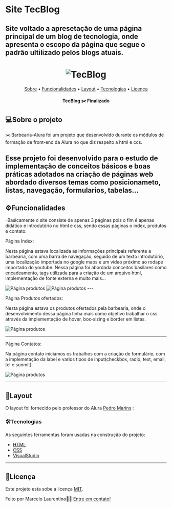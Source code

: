 # Site TecBlog
## Site voltado a apresetação de uma página principal de um blog de tecnologia, onde apresenta o escopo da página que segue o padrão ultilizado pelos blogs atuais.
<h1 align="center">
  <img title="TecBlog" src="Imagens/logo_blog" />
</h1>

<p align="center">
 <a href="#sobre-o-projeto">Sobre</a> •
 <a href="#funcionalidades">Funcionalidades</a> •
 <a href="#layout">Layout</a> • 
 <a href="#tecnologias">Tecnologias</a> • 
 <a href="#user-content--licença">Licença</a>
</p>

<h4 align="center"> 
	 TecBlog ✂️ Finalizado
</h4>


## 💻Sobre o projeto

✂️ Barbearia-Alura foi um projeto que desenvolvido durante os módulos de formação de front-end da Alura no que diz respeito a html e ccs.

Esse projeto foi desenvolvido para o estudo de implementação de conceitos básicos e boas práticas adotados na criação de páginas web abordado diversos temas como posicionameto, listas, navegação, formularios, tabelas...
---

## ⚙Funcionalidades

-Basicamente o site consiste de apenas 3 páginas pois o fim é apenas didático e introdutório no html e css, sendo essas páginas o index, produtos e contato:

  Página Index:
  
  Nesta página estava localizada as informações principais referente a barbearia, com uma barra de navegação, seguido de um texto introdutório, uma localização importada no google maps e um video próximo ao rodapé importado do youtube. Nessa página foi abordada conceitos basilares como encadeamento, tags utilizada para a criação de um arquivo html, implementação de fonte externa e muito mais...
  
  <img title="Página produtos" src="pagina-index1.png" />
  
  <img title="Página produtos" src="pagina-index2.png" />
  ---
  
  Página Produtos ofertados:
  
  Nesta página estava os produtos ofertados pela barbearia, onde o desenvolvimento dessa página tinha mais como objetivo trabalhar o css através da implementação de hover, box-sizing e border em listas.
 
 <img title="Página produtos" src="pagina-produtos.png" />
 
 ---
 
  Página Contatos:
  
  Na página contato iniciamos os trabalhos com a criação de formulário, com a implemetação da label e varios tipos de input(checkbox, radio, text, email, tel e sunmit).
  
<img title="Página produtos" src="pagina-contato.png" />

---

## 🎨Layout

O layout foi fornecido pelo professor do Alura 
[Pedro Marins](https://www.linkedin.com/in/pedromarins/) :


### 🛠Tecnologias

As seguintes ferramentas foram usadas na construção do projeto:

- [HTML](https://www.w3schools.com/html/default.asp)
- [CSS](https://www.w3schools.com/css/)
- [VisualStudio](https://visualstudio.microsoft.com/pt-br/)

---


## 📝Licença

Este projeto esta sobe a licença [MIT](./LICENSE).

Feito por Marcelo Laurentino👋🏽 [Entre em contato!](https://www.linkedin.com/in/marcelo-laurentino-8a54ba114/)
